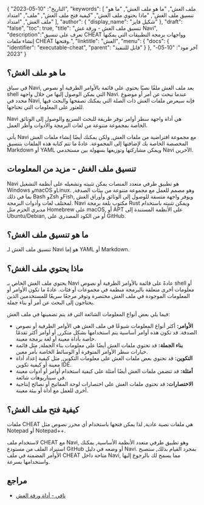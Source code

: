 {
"التاريخ": "10-05-2023",
  "keywords": [
"ملف الغش",
"ما هو ملف الغش",
"ما هو تنسيق ملف الغش",
"ماذا يحتوي ملف الغش",
"كيفية فتح ملف الغش",
"ملف",
"امتداد ملف الغش",
"امتداد"
],
  "author": {
"display_name": "شكيل فايز"
},
"draft": "false",
"toc": true,
"title": "تنسيق ملف الغش - ورقة غش Navi",
  "description":"تعرف على تنسيق CHEAT وواجهات برمجة التطبيقات التي يمكنها إنشاء ملفات CHEAT وفتحها.",
"linktitle": "الغش",
  "menu": {
    "docs": {
      "identifier": "executable-cheat",
"parent": "قابل للتنفيذ"
}
},
"آخر مود": "10-05-2023"
}

## ما هو ملف الغش؟

في سياق Navi, يعد ملف الغش ملفًا نصيًا يحتوي على قائمة بالأوامر الطرفية أو نصوص shell التي يمكن الوصول إليها من خلال واجهة Navi. عندما تبحث عن أمر أو موضوع محدد في Navi, فإنه سيعرض ملفات الغش ذات الصلة التي يمكنك تصفحها والبحث فيها للعثور على المعلومات التي تحتاجها.

Navi هي أداة واجهة سطر أوامر توفر طريقة للبحث السريع والوصول إلى الوثائق الخاصة بمجموعة متنوعة من لغات البرمجة والأدوات وأطر العمل.

يأتي Navi مع مجموعة افتراضية من ملفات الغش, ولكن يمكنك أيضًا إنشاء ملفات الغش المخصصة الخاصة بك لإضافتها إلى المجموعة. عادةً ما تتم كتابة هذه الملفات بتنسيق Markdown أو YAML ويمكن مشاركتها وتوزيعها بسهولة بين مستخدمي Navi الآخرين.

## تنسيق ملف الغش - مزيد من المعلومات

Navi هو تطبيق طرفي متعدد المنصات يمكن تثبيته وتشغيله على أنظمة التشغيل Windows وmacOS وLinux. وهو مصمم للعمل مع مجموعة متنوعة من بيئات الصدفة, بما في ذلك Bash وZsh وFish, ويوفر واجهة متسقة للوصول إلى الوثائق وأوراق الغش لمختلف لغات وأدوات البرمجة. Navi مكتوب بلغة برمجة Rust ويمكن تثبيته باستخدام مديري الحزم مثل Homebrew على macOS, أو APT على الأنظمة المستندة إلى Ubuntu/Debian, أو من الكود المصدري على GitHub.

## ما هو تنسيق ملف الغش؟

تنسيق ملف الغش لـ Navi هو إما YAML أو Markdown.

## ماذا يحتوي ملف الغش؟

يحتوي ملف الغش الخاص بـ Navi عادةً على قائمة بالأوامر الطرفية أو نصوص shell أو معلومات أخرى متعلقة بالبرمجة منظمة في مجموعات أو فئات. عادةً ما تكون الأوامر أو المعلومات الموجودة في ملف الغش مختصرة وتوفر مرجعًا سريعًا للمستخدمين الذين يحتاجون إلى البحث عن أمر أو بناء جملة.

فيما يلي بعض أنواع المعلومات الشائعة التي قد يتم تضمينها في ملف الغش:

- **الأوامر:** أكثر أنواع المعلومات شيوعًا في ملف الغش هي الأوامر الطرفية أو نصوص الصدفة. قد تكون هذه أوامر أساسية يتم استخدامها بشكل متكرر, أو أوامر أكثر تقدمًا خاصة بأداة معينة أو لغة برمجة معينة.
- **بناء الجملة:** قد تحتوي ملفات الغش أيضًا على معلومات بناء الجملة, مثل قائمة خيارات سطر الأوامر المتوفرة أو الوسائط الخاصة بأمر معين.
- **التكوين:** قد تحتوي بعض ملفات الغش على معلومات التكوين, مثل كيفية إعداد أداة معينة أو كيفية تكوين IDE.
- **أمثلة:** قد تتضمن ملفات الغش أيضًا أمثلة على كيفية استخدام أوامر أو أدوات معينة في سيناريوهات شائعة.
- **الاختصارات:** قد تحتوي ملفات الغش على اختصارات لوحة المفاتيح أو نصائح إنتاجية أخرى للعمل مع أداة أو بيئة معينة.

## كيفية فتح ملف الغش؟

ملفات CHEAT هي ملفات نصية عادية, لذا يمكن فتحها باستخدام أي محرر نصوص مثل Notepad أو Notepad++.

لاستخدام ملف CHEAT مع Navi, وهو تطبيق طرفي متعدد الأنظمة الأساسية, يمكنك استيراد الملف من مستودع GitHub أو وضعه في دليل Navi. بمجرد القيام بذلك, ستصبح الأوامر المضمنة في ملف CHEAT متاحة داخل Navi, مما يسمح لك بالرجوع إليها واستخدامها بسرعة.

## مراجع
* [نافي - أداة ورقة الغش](https://ostechnix.com/navi-an-interactive-commandline-cheatsheet-tool/)

